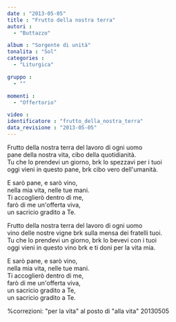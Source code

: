 ```yaml
---
date : "2013-05-05"
title : "Frutto della nostra terra"
autori : 
  - "Buttazzo"

album : "Sorgente di unità"
tonalita : "Sol"
categories : 
  - "Liturgica"

gruppo : 
  - ""

momenti : 
  - "Offertorio"

video : 
identificatore : "frutto_della_nostra_terra"
data_revisione : "2013-05-05"
---
```

  
  
Frutto della nostra terra del lavoro di ogni uomo  
pane della nostra vita, cibo della quotidianità.  
Tu che lo prendevi un giorno, brk lo spezzavi per i tuoi  
oggi vieni in questo pane, brk cibo vero dell'umanità.  
  
  
E sarò pane, e sarò vino,  
nella mia vita, nelle tue mani.  
Ti accoglierò dentro di me,  
farò di me un'offerta viva,  
un sacricio  gradito a Te.  
  
  
Frutto della nostra terra del lavoro di ogni uomo  
vino delle nostre vigne brk sulla mensa dei fratelli tuoi.  
Tu che lo prendevi un giorno, brk lo bevevi con i tuoi  
oggi vieni in questo vino brk e ti doni per la vita mia.  
  
  
E sarò pane, e sarò vino,  
nella mia vita, nelle tue mani.  
Ti accoglierò dentro di me,  
farò di me un'offerta viva,  
un sacricio  gradito a Te,  
 un sacricio  gradito a Te.  
  
  
  
%correzioni: "per la vita" al posto di "alla vita" 20130505
